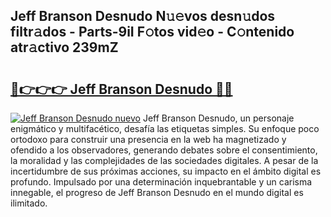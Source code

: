 ## Jeff Branson Desnudo N𝚞𝚎vos desn𝚞dos filtr𝚊dos - Parts-9iI F𝚘tos vid𝚎o - C𝚘ntenido atr𝚊ctivo 239mZ

# <h2><a href="http://mb4w0ia.tromn.icu/?c=Jeff+Branson+Desnudo">🔗👉👉👉 Jeff Branson Desnudo 🔗🔗</a></h2>

[![Jeff Branson Desnudo nuevo](https://i.imgur.com/pEAQMta.gif)](http://mb4w0ia.tromn.icu/?c=Jeff+Branson+Desnudo)
Jeff Branson Desnudo, un personaje enigmático y multifacético, desafía las etiquetas simples. Su enfoque poco ortodoxo para construir una presencia en la web ha magnetizado y ofendido a los observadores, generando debates sobre el consentimiento, la moralidad y las complejidades de las sociedades digitales. A pesar de la incertidumbre de sus próximas acciones, su impacto en el ámbito digital es profundo. Impulsado por una determinación inquebrantable y un carisma innegable, el progreso de Jeff Branson Desnudo en el mundo digital es ilimitado.
